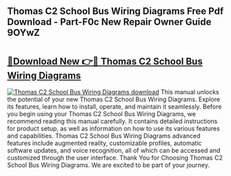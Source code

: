 ## Thomas C2 School Bus Wiring Diagrams Free Pdf Download - Part-F0c New Repair Owner Guide 9OYwZ

# <h2><a href="http://dfl3w5.blite.top/?on=Thomas+C2+School+Bus+Wiring+Diagrams">🔗Download New 👉🔴 Thomas C2 School Bus Wiring Diagrams</a></h2>

[![Thomas C2 School Bus Wiring Diagrams download](https://i.imgur.com/lujVjoI.png)](http://dfl3w5.blite.top/?on=Thomas+C2+School+Bus+Wiring+Diagrams)
This manual unlocks the potential of your new Thomas C2 School Bus Wiring Diagrams. Explore its features, learn how to install, operate, and maintain it seamlessly. Before you begin using your Thomas C2 School Bus Wiring Diagrams, we recommend reading this manual carefully. It contains detailed instructions for product setup, as well as information on how to use its various features and capabilities. Thomas C2 School Bus Wiring Diagrams advanced features include augmented reality, customizable profiles, automatic software updates, and voice recognition, all of which can be accessed and customized through the user interface. Thank You for Choosing Thomas C2 School Bus Wiring Diagrams. We are excited to be part of your journey.
